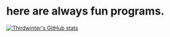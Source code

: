 # here are always fun programs.
[![Thirdwinter's GitHub stats](https://github-readme-stats.vercel.app/api?username=Thirdwinter&show_icons=true&theme=catppuccin_mocha)](https://github.com/anuraghazra/github-readme-stats)
